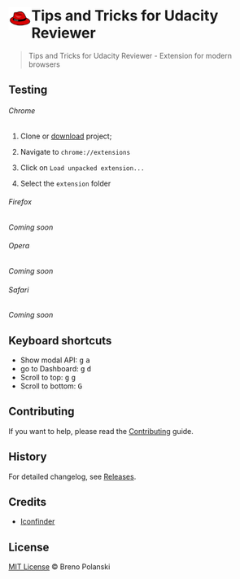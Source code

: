 # <img src="extension/images/icon-128.png" width="45" align="left"> Tips and Tricks for Udacity Reviewer

> Tips and Tricks for Udacity Reviewer - Extension for modern browsers

## Testing

###### Chrome

1. Clone or [download](https://github.com/brenopolanski/tips-tricks-for-udacity-reviewer/archive/master.zip) project;

2. Navigate to `chrome://extensions`

3. Click on `Load unpacked extension...`

4. Select the `extension` folder

###### Firefox

*Coming soon*

###### Opera

*Coming soon*

###### Safari

*Coming soon*

## Keyboard shortcuts

- Show modal API: <kbd>g</kbd> <kbd>a</kbd>
- go to Dashboard: <kbd>g</kbd> <kbd>d</kbd>
- Scroll to top: <kbd>g</kbd> <kbd>g</kbd>
- Scroll to bottom: <kbd>G</kbd>

## Contributing

If you want to help, please read the [Contributing](https://github.com/brenopolanski/tips-tricks-for-udacity-reviewer/blob/master/CONTRIBUTING.md) guide.

## History

For detailed changelog, see [Releases](https://github.com/brenopolanski/tips-tricks-for-udacity-reviewer/releases).

## Credits

* [Iconfinder](https://www.iconfinder.com/icons/7110/fedora_hat_red_icon)

## License

[MIT License](http://brenopolanski.mit-license.org/) © Breno Polanski
